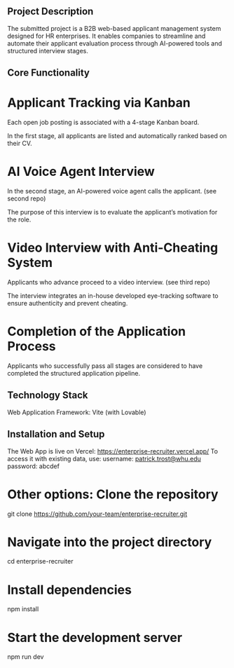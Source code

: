 ## Project Description

The submitted project is a B2B web-based applicant management system designed for HR enterprises. It enables companies to streamline and automate their applicant evaluation process through AI-powered tools and structured interview stages.

## Core Functionality

# Applicant Tracking via Kanban

Each open job posting is associated with a 4-stage Kanban board.

In the first stage, all applicants are listed and automatically ranked based on their CV.

# AI Voice Agent Interview

In the second stage, an AI-powered voice agent calls the applicant. (see second repo)

The purpose of this interview is to evaluate the applicant’s motivation for the role.

# Video Interview with Anti-Cheating System

Applicants who advance proceed to a video interview. (see third repo)

The interview integrates an in-house developed eye-tracking software to ensure authenticity and prevent cheating.

# Completion of the Application Process

Applicants who successfully pass all stages are considered to have completed the structured application pipeline.

## Technology Stack

Web Application Framework: Vite (with Lovable)


## Installation and Setup
The Web App is live on Vercel: https://enterprise-recruiter.vercel.app/
To access it with existing data, use:
username: patrick.trost@whu.edu
password: abcdef

# Other options: Clone the repository
git clone https://github.com/your-team/enterprise-recruiter.git

# Navigate into the project directory
cd enterprise-recruiter

# Install dependencies
npm install

# Start the development server
npm run dev
